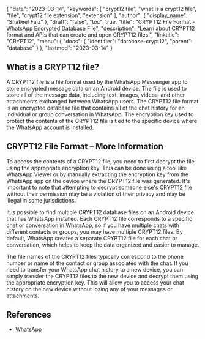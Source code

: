 {
  "date": "2023-03-14",
  "keywords": [
    "crypt12 file",
    "what is a crypt12 file",
    "file",
    "crypt12 file extension",
    "extension"
  ],
  "author": {
    "display_name": "Shakeel Faiz"
  },
  "draft": "false",
  "toc": true,
  "title": "CRYPT12 File Format - WhatsApp Encrypted Database File",
  "description": "Learn about CRYPT12 format and APIs that can create and open CRYPT12 files.",
  "linktitle": "CRYPT12",
  "menu": {
    "docs": {
      "identifier": "database-crypt12",
      "parent": "database"
    }
  },
  "lastmod": "2023-03-14"
}

## What is a CRYPT12 file?

A CRYPT12 file is a file format used by the WhatsApp Messenger app to store encrypted message data on an Android device. The file is used to store all of the message data, including text, images, videos, and other attachments exchanged between WhatsApp users. The CRYPT12 file format is an encrypted database file that contains all of the chat history for an individual or group conversation in WhatsApp. The encryption key used to protect the contents of the CRYPT12 file is tied to the specific device where the WhatsApp account is installed.

## CRYPT12 File Format – More Information

To access the contents of a CRYPT12 file, you need to first decrypt the file using the appropriate encryption key. This can be done using a tool like WhatsApp Viewer or by manually extracting the encryption key from the WhatsApp app on the device where the CRYPT12 file was generated. It's important to note that attempting to decrypt someone else's CRYPT12 file without their permission may be a violation of their privacy and may be illegal in some jurisdictions.

It is possible to find multiple CRYPT12 database files on an Android device that has WhatsApp installed. Each CRYPT12 file corresponds to a specific chat or conversation in WhatsApp, so if you have multiple chats with different contacts or groups, you may have multiple CRYPT12 files. By default, WhatsApp creates a separate CRYPT12 file for each chat or conversation, which helps to keep the data organized and easier to manage. 

The file names of the CRYPT12 files typically correspond to the phone number or name of the contact or group associated with the chat. If you need to transfer your WhatsApp chat history to a new device, you can simply transfer the CRYPT12 files to the new device and decrypt them using the appropriate encryption key. This will allow you to access your chat history on the new device without losing any of your messages or attachments.

## References
* [WhatsApp](https://en.wikipedia.org/wiki/WhatsApp)
